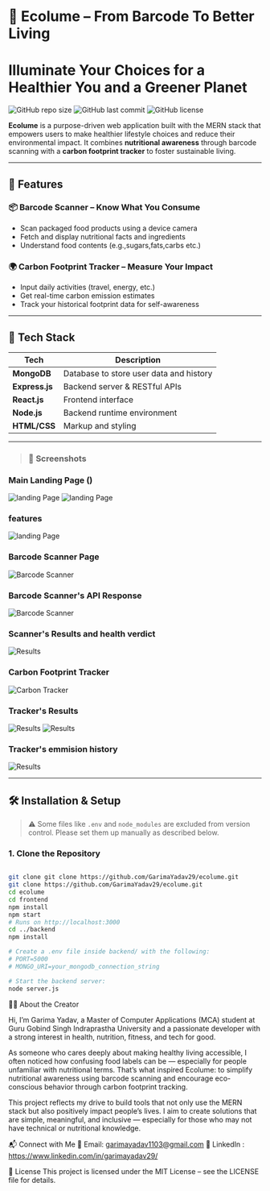 # 🌱 Ecolume – From Barcode To Better Living

# Illuminate Your Choices for a Healthier You and a Greener Planet

![GitHub repo size](https://img.shields.io/github/repo-size/GarimaYadav29/ecolume)
![GitHub last commit](https://img.shields.io/github/last-commit/GarimaYadav29/ecolume)
![GitHub license](https://img.shields.io/github/license/GarimaYadav29/ecolume)

**Ecolume** is a purpose-driven web application built with the MERN stack that empowers users to make healthier lifestyle choices and reduce their environmental impact. It combines **nutritional awareness** through barcode scanning with a **carbon footprint tracker** to foster sustainable living.

---

## 🚀 Features

### 📦 Barcode Scanner – Know What You Consume

- Scan packaged food products using a device camera
- Fetch and display nutritional facts and ingredients
- Understand food contents (e.g.,sugars,fats,carbs etc.)

### 🌍 Carbon Footprint Tracker – Measure Your Impact

- Input daily activities (travel, energy, etc.)
- Get real-time carbon emission estimates
- Track your historical footprint data for self-awareness

---

## 🧠 Tech Stack

| Tech           | Description                             |
| -------------- | --------------------------------------- |
| **MongoDB**    | Database to store user data and history |
| **Express.js** | Backend server & RESTful APIs           |
| **React.js**   | Frontend interface                      |
| **Node.js**    | Backend runtime environment             |
| **HTML/CSS**   | Markup and styling                      |

---
> ### 📸 Screenshots

### Main Landing Page ()
![landing Page](./screenshots/landing-page.jpg)
![landing Page](./screenshots/landing-page2.jpg)

### features 
![landing Page](./screenshots/features.jpg)

### Barcode Scanner Page
![Barcode Scanner](./screenshots/barcode-scanner.jpg)

### Barcode Scanner's API Response
![Barcode Scanner](./screenshots/api-response.jpg)

### Scanner's Results and health verdict
![Results](./screenshots/scanner-results.jpg)

### Carbon Footprint Tracker
![Carbon Tracker](./screenshots/carbon-tracker.jpg)

### Tracker's Results 
![Results](./screenshots/tracker-result.jpg)
![Results](./screenshots/tracker-result2.jpg)

### Tracker's emmision history
![Results](./screenshots/logged-history.jpg)

---

## 🛠️ Installation & Setup

> ⚠️ Some files like `.env` and `node_modules` are excluded from version control. Please set them up manually as described below.

### 1. **Clone the Repository**

```bash

git clone git clone https://github.com/GarimaYadav29/ecolume.git
git clone https://github.com/GarimaYadav29/ecolume.git
cd ecolume
cd frontend
npm install
npm start
# Runs on http://localhost:3000
cd ../backend
npm install

# Create a .env file inside backend/ with the following:
# PORT=5000
# MONGO_URI=your_mongodb_connection_string

# Start the backend server:
node server.js
```

🙋‍♀️ About the Creator

Hi, I’m Garima Yadav, a Master of Computer Applications (MCA) student at Guru Gobind Singh Indraprastha University and a passionate developer with a strong interest in health, nutrition, fitness, and tech for good.

As someone who cares deeply about making healthy living accessible, I often noticed how confusing food labels can be — especially for people unfamiliar with nutritional terms. That’s what inspired Ecolume: to simplify nutritional awareness using barcode scanning and encourage eco-conscious behavior through carbon footprint tracking.

This project reflects my drive to build tools that not only use the MERN stack but also positively impact people’s lives. I aim to create solutions that are simple, meaningful, and inclusive — especially for those who may not have technical or nutritional knowledge.

📬 Connect with Me
📧 Email: garimayadav1103@gmail.com
💼 LinkedIn : https://www.linkedin.com/in/garimayadav29/

📝 License
This project is licensed under the MIT License – see the LICENSE file for details.